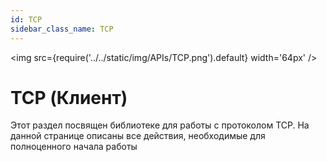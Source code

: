 ```yaml
---
id: TCP
sidebar_class_name: TCP
---
```


<img src={require('../../static/img/APIs/TCP.png').default} width='64px' />

# TCP (Клиент)

Этот раздел посвящен библиотеке для работы с протоколом TCP. На данной странице описаны все действия, необходимые для полноценного начала работы